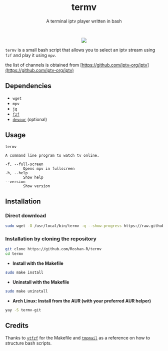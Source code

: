 <h1 align="center">
  termv
</h1>

<p align="center">A terminal iptv player written in bash</p><br>

<p align="center">
  <img src="https://user-images.githubusercontent.com/43182697/115673983-d6c49380-a36a-11eb-9b62-f7166adbb0e2.gif">
</p>

`termv` is a small bash script that allows you to select an iptv stream using `fzf` and play it using `mpv`.

the list of channels is obtained from [https://github.com/iptv-org/iptv](https://github.com/iptv-org/iptv)


## Dependencies
- `wget`
- `mpv`
- [`jq`](https://github.com/stedolan/jq)
- [`fzf`](https://github.com/junegunn/fzf)
- [`devour`](https://github.com/salman-abedin/devour) (optional)

## Usage

```console
termv

A command line program to watch tv online.

-f, --full-screen 
        Opens mpv in fullscreen
-h, --help
        Show help
--version
        Show version

```

## Installation

### Direct download
```sh
sudo wget -O /usr/local/bin/termv -q --show-progress https://raw.githubusercontent.com/Roshan-R/termv/main/termv && sudo chmod +x /usr/local/bin/termv
```

### Installation by cloning the repository

```sh
git clone https://github.com/Roshan-R/termv
cd termv
```

+ **Install with the Makefile**

```sh
sudo make install
```

+ **Uninstall with the Makefile**

```sh
sudo make uninstall
```

+ **Arch Linux: Install from the AUR (with your preferred AUR helper)**

```sh
yay -S termv-git
```

## Credits
Thanks to [`ytfzf`](https://github.com/pystardust/ytfzf) for the Makefile and
[`tmpmail`](https://github.com/sdushantha/tmpmail) as a reference on how to structure bash scripts. 
